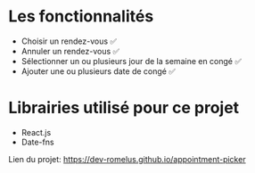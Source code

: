 # Les fonctionnalités

- Choisir un rendez-vous ✅
- Annuler un rendez-vous ✅
- Sélectionner un ou plusieurs jour de la semaine en congé ✅
- Ajouter une ou plusieurs date de congé ✅

# Librairies utilisé pour ce projet
- React.js
- Date-fns

Lien du projet: https://dev-romelus.github.io/appointment-picker

